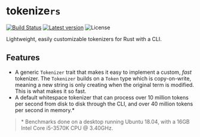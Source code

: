 # tokenize`rs`

[![Build Status](https://travis-ci.org/epwalsh/tokenizers.svg?branch=master)](https://travis-ci.org/epwalsh/tokenizers)
[![Latest version](https://img.shields.io/crates/v/tokenizers.svg)](https://crates.io/crates/tokenizers)
![License](https://img.shields.io/crates/l/tokenizers.svg)

Lightweight, easily customizable tokenizers for Rust with a CLI.

## Features
- A generic `Tokenizer` trait that makes it easy to implement a custom, *fast* tokenizer. The `Tokenizer` builds on a `Token` type which is copy-on-write, meaning a new string is only creating when the original term is modified. This is what makes it so fast. 
- A default whitespace tokenizer that can process over 10 million tokens per second from disk to disk through the CLI, and over 40 million tokens per second in memory.*
> \* Benchmarks done on a desktop running Ubuntu 18.04, with a 16GB Intel Core i5-3570K CPU @ 3.40GHz.
